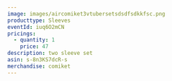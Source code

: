 ```yaml
---
image: images/aircomiket3vtubersetsdsdfsdkkfsc.png
producttype: Sleeves
eventId: iuq6O2mCN
pricings:
  - quantity: 1
    price: 47
description: two sleeve set
asin: s-8n3KS7dcR-s
merchandise: comiket
---
```

